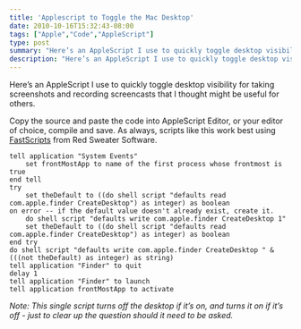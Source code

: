 ```yaml
---
title: 'Applescript to Toggle the Mac Desktop'
date: 2010-10-16T15:32:43-08:00
tags: ["Apple","Code","AppleScript"]
type: post
summary: "Here’s an AppleScript I use to quickly toggle desktop visibility for taking screenshots and recording screencasts that I thought might be useful for others."
description: "Here’s an AppleScript I use to quickly toggle desktop visibility for taking screenshots and recording screencasts."
---
```


Here’s an AppleScript I use to quickly toggle desktop visibility for taking screenshots and recording screencasts that I thought might be useful for others.

Copy the source and paste the code into AppleScript Editor, or your editor of choice, compile and save. As always, scripts like this work best using [FastScripts](http://www.red-sweater.com/fastscripts/) from Red Sweater Software.

```applescript
tell application "System Events"
	set frontMostApp to name of the first process whose frontmost is true
end tell
try
	set theDefault to ((do shell script "defaults read com.apple.finder CreateDesktop") as integer) as boolean
on error -- if the default value doesn't already exist, create it.
	do shell script "defaults write com.apple.finder CreateDesktop 1"
	set theDefault to ((do shell script "defaults read com.apple.finder CreateDesktop") as integer) as boolean
end try
do shell script "defaults write com.apple.finder CreateDesktop " & (((not theDefault) as integer) as string)
tell application "Finder" to quit
delay 1
tell application "Finder" to launch
tell application frontMostApp to activate
```

_Note: This single script turns off the desktop if it’s on, and turns it on if it’s off - just to clear up the question should it need to be asked._